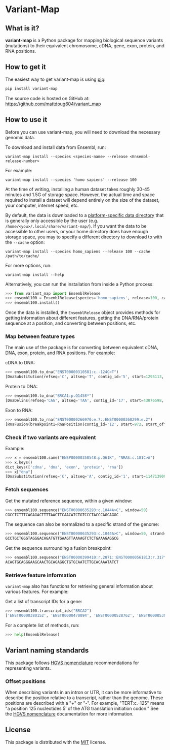 # Variant-Map

## What is it?

**variant-map** is a Python package for mapping biological sequence variants (mutations) to their equivalent chromosome, cDNA, gene, exon, protein, and RNA positions.

## How to get it

The easiest way to get variant-map is using [pip](https://pip.pypa.io/en/latest/quickstart.html):

```sh
pip install variant-map
```

The source code is hosted on GitHub at: <https://github.com/mattdoug604/variant_map>

## How to use it

Before you can use variant-map, you will need to download the necessary genomic data.

To download and install data from Ensembl, run:

```shell
variant-map install --species <species-name> --release <Ensembl-release-number>
```

For example:

```shell
variant-map install --species 'homo sapiens' --release 100
```

At the time of writing, installing a human dataset takes roughly 30-45 minutes and 1.5G of storage space. However, the actual time and space required to install a dataset will depend entirely on the size of the dataset, your computer, internet speed, etc.

By default, the data is downloaded to a [platform-specific data directory](https://pypi.org/project/appdirs/) that is generally only accessible by the user (e.g. `/home/<you>/.local/share/variant-map/`). If you want the data to be accessible to other users, or your home directory does have enough storage space, you may to specify a different directory to download to with the `--cache` option:

```shell
variant-map install --species homo_sapiens --release 100 --cache /path/to/cache/
```

For more options, run:

```shell
variant-map install --help
```

Alternatively, you can run the installation from inside a Python process:

```python
>>> from variant_map import EnsemblRelease
>>> ensembl100 = EnsemblRelease(species='homo_sapiens', release=100, cache_dir="/path/to/cache/")
>>> ensembl100.install()
```

Once the data is installed, the `EnsemblRelease` object provides methods for getting information about different features, getting the DNA/RNA/protein sequence at a position, and converting between positions, etc.

### Map between feature types

The main use of the package is for converting between equivalent cDNA, DNA, exon, protein, and RNA positions. For example:

cDNA to DNA:

```python
>>> ensembl100.to_dna("ENST00000310581:c.-124C>T")
[DnaSubstitution(refseq='C', altseq='T', contig_id='5', start=1295113, start_offset=0, end=1295113, end_offset=0, strand='-')]
```

Protein to DNA:

```python
>>> ensembl100.to_dna("BRCA1:p.Q1458*")
[DnaDelins(refseq='CAG', altseq='TAA', contig_id='17', start=43076598, start_offset=0, end=43076600, end_offset=0, strand='-'), DnaDelins(refseq='CAG', altseq='TGA', contig_id='17', start=43076598, start_offset=0, end=43076600, end_offset=0, strand='-'), DnaSubstitution(refseq='C', altseq='T', contig_id='17', start=43076600, start_offset=0, end=43076600, end_offset=0, strand='-')]
```

Exon to RNA:

```python
>>> ensembl100.to_rna("ENST00000266970:e.7::ENST00000360299:e.2")
[RnaFusion(breakpoint1=RnaPosition(contig_id='12', start=972, start_offset=0, end=2240, end_offset=0, strand='+', gene_id='ENSG00000123374', gene_name='CDK2', transcript_id='ENST00000266970', transcript_name='CDK2-201'), breakpoint2=RnaPosition(contig_id='12', start=63, start_offset=0, end=317, end_offset=0, strand='+', gene_id='ENSG00000111540', gene_name='RAB5B', transcript_id='ENST00000360299', transcript_name='RAB5B-201'))]
```

### Check if two variants are equivalent

Example:

```python
>>> x = ensembl100.same("ENSP00000358548:p.Q61K", "NRAS:c.181C>A")
>>> x.keys()
dict_keys(['cdna', 'dna', 'exon', 'protein', 'rna'])
>>> x["dna"]
[DnaSubstitution(refseq='C', altseq='A', contig_id='1', start=114713909, start_offset=0, end=114713909, end_offset=0, strand='-')]
```

### Fetch sequences

Get the mutated reference sequence, within a given window:

```python
>>> ensembl100.sequence("ENST00000635293:c.1044A>C", window=50)
CGCCTCTTTCAGAGACTTTTAACTTCAACATCTGTCCCTACCCAGCAGGC
```

The sequence can also be normalized to a specific strand of the genome:

```python
>>> ensembl100.sequence("ENST00000635293:c.1044A>C", window=50, strand='+')
GCCTGCTGGGTAGGGACAGATGTTGAAGTTAAAAGTCTCTGAAAGAGGCG
```

Get the sequence surrounding a fusion breakpoint:

```python
>>> ensembl100.sequence("ENST00000399410:r.2871::ENST00000561813:r.317", window=50)
ACAGTGCAGGGAAGCAACTGCAGAGGCTGTGCAATCTTGCACAAATATCT
```

### Retrieve feature information

`variant-map` also has functions for retrieving general information about various features. For example:

Get a list of transcript IDs for a gene:

```python
>>> ensembl100.transcript_ids("BRCA2")
['ENST00000380152', 'ENST00000470094', 'ENST00000528762', 'ENST00000530893', 'ENST00000533776', 'ENST00000544455', 'ENST00000614259', 'ENST00000665585', 'ENST00000666593', 'ENST00000670614', 'ENST00000671466']
```

For a complete list of methods, run:

```python
>>> help(EnsemblRelease)
```

## Variant naming standards

This package follows [HGVS nomenclature](https://varnomen.hgvs.org/) recommendations for representing variants.

### Offset positions

When describing variants in an intron or UTR, it can be more informative to describe the position relative to a transcript, rather than the genome. These positions are described with a "+" or "-". For example, "TERT:c.-125" means "a position 125 nucleotides 5’ of the ATG translation initiation codon." See the [HGVS nomenclature](https://varnomen.hgvs.org/bg-material/numbering/) documentation for more information.

## License

This package is distributed with the [MIT](LICENSE) license.
